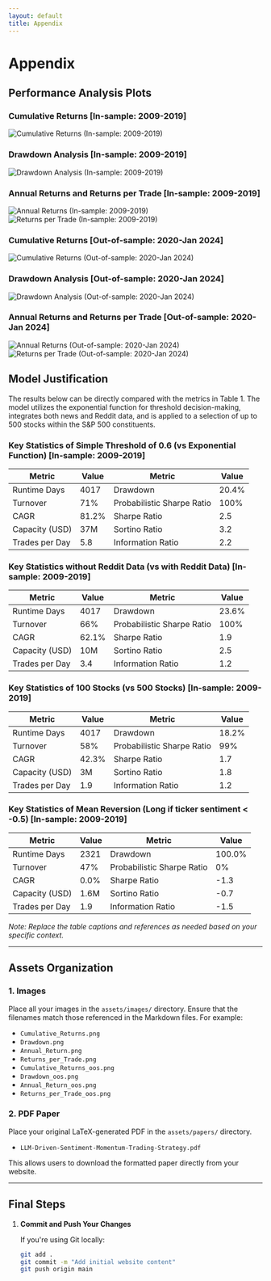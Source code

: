 ```yaml
---
layout: default
title: Appendix
---
```


# Appendix

## Performance Analysis Plots

### Cumulative Returns [In-sample: 2009-2019]

![Cumulative Returns (In-sample: 2009-2019)](assets/images/Cumulative_Returns.png)

### Drawdown Analysis [In-sample: 2009-2019]

![Drawdown Analysis (In-sample: 2009-2019)](assets/images/Drawdown.png)

### Annual Returns and Returns per Trade [In-sample: 2009-2019]

![Annual Returns (In-sample: 2009-2019)](assets/images/Annual_Return.png)
![Returns per Trade (In-sample: 2009-2019)](assets/images/Returns_per_Trade.png)

### Cumulative Returns [Out-of-sample: 2020-Jan 2024]

![Cumulative Returns (Out-of-sample: 2020-Jan 2024)](assets/images/Cumulative_Returns_oos.png)

### Drawdown Analysis [Out-of-sample: 2020-Jan 2024]

![Drawdown Analysis (Out-of-sample: 2020-Jan 2024)](assets/images/Drawdown_oos.png)

### Annual Returns and Returns per Trade [Out-of-sample: 2020-Jan 2024]

![Annual Returns (Out-of-sample: 2020-Jan 2024)](assets/images/Annual_Return_oos.png)
![Returns per Trade (Out-of-sample: 2020-Jan 2024)](assets/images/Returns_per_Trade_oos.png)

## Model Justification

The results below can be directly compared with the metrics in Table 1. The model utilizes the exponential function for threshold decision-making, integrates both news and Reddit data, and is applied to a selection of up to 500 stocks within the S&P 500 constituents.

### Key Statistics of Simple Threshold of 0.6 (vs Exponential Function) [In-sample: 2009-2019]

| Metric                     | Value   | Metric                      | Value    |
|----------------------------|---------|-----------------------------|----------|
| Runtime Days               | 4017    | Drawdown                    | 20.4%    |
| Turnover                   | 71%     | Probabilistic Sharpe Ratio  | 100%     |
| CAGR                       | 81.2%   | Sharpe Ratio                | 2.5      |
| Capacity (USD)             | 37M     | Sortino Ratio               | 3.2      |
| Trades per Day             | 5.8     | Information Ratio           | 2.2      |

### Key Statistics without Reddit Data (vs with Reddit Data) [In-sample: 2009-2019]

| Metric                     | Value   | Metric                      | Value    |
|----------------------------|---------|-----------------------------|----------|
| Runtime Days               | 4017    | Drawdown                    | 23.6%    |
| Turnover                   | 66%     | Probabilistic Sharpe Ratio  | 100%     |
| CAGR                       | 62.1%   | Sharpe Ratio                | 1.9      |
| Capacity (USD)             | 10M     | Sortino Ratio               | 2.5      |
| Trades per Day             | 3.4     | Information Ratio           | 1.2      |

### Key Statistics of 100 Stocks (vs 500 Stocks) [In-sample: 2009-2019]

| Metric                     | Value   | Metric                      | Value    |
|----------------------------|---------|-----------------------------|----------|
| Runtime Days               | 4017    | Drawdown                    | 18.2%    |
| Turnover                   | 58%     | Probabilistic Sharpe Ratio  | 99%      |
| CAGR                       | 42.3%   | Sharpe Ratio                | 1.7      |
| Capacity (USD)             | 3M      | Sortino Ratio               | 1.8      |
| Trades per Day             | 1.9     | Information Ratio           | 1.2      |

### Key Statistics of Mean Reversion (Long if ticker sentiment < -0.5) [In-sample: 2009-2019]

| Metric                     | Value    | Metric                      | Value    |
|----------------------------|----------|-----------------------------|----------|
| Runtime Days               | 2321     | Drawdown                    | 100.0%   |
| Turnover                   | 47%      | Probabilistic Sharpe Ratio  | 0%       |
| CAGR                       | 0.0%     | Sharpe Ratio                | -1.3     |
| Capacity (USD)             | 1.6M     | Sortino Ratio               | -0.7     |
| Trades per Day             | 1.9      | Information Ratio           | -1.5     |

*Note: Replace the table captions and references as needed based on your specific context.*

---

## Assets Organization

### 1. Images

Place all your images in the `assets/images/` directory. Ensure that the filenames match those referenced in the Markdown files. For example:

- `Cumulative_Returns.png`
- `Drawdown.png`
- `Annual_Return.png`
- `Returns_per_Trade.png`
- `Cumulative_Returns_oos.png`
- `Drawdown_oos.png`
- `Annual_Return_oos.png`
- `Returns_per_Trade_oos.png`

### 2. PDF Paper

Place your original LaTeX-generated PDF in the `assets/papers/` directory.

- `LLM-Driven-Sentiment-Momentum-Trading-Strategy.pdf`

This allows users to download the formatted paper directly from your website.

---

## Final Steps

1. **Commit and Push Your Changes**

   If you're using Git locally:

   ```bash
   git add .
   git commit -m "Add initial website content"
   git push origin main
